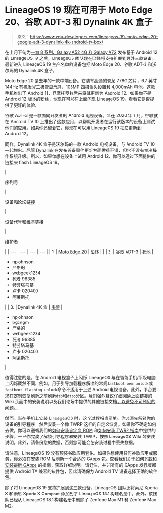 # LineageOS 19 现在可用于 Moto Edge 20、谷歌 ADT-3 和 Dynalink 4K 盒子

> 原文：<https://www.xda-developers.com/lineageos-19-moto-edge-20-google-adt-3-dynalink-4k-android-tv-box/>

在上月下旬为[一加 8 系列、Galaxy A52 4G 和 Galaxy A72](https://www.xda-developers.com/lineageos-19-oneplus-8-series-galaxy-a42-4g-galaxy-a72/) 发布基于 Android 12 的 LineageOS 19 之后，LineageOS 团队现在已经将支持扩展到另外三款设备。最新进入 LineageOS 19 生产名单的设备包括 Moto Edge 20、谷歌 ADT-3 和沃尔玛的 Dynalink 4K 盒子。

Moto Edge 20 是去年的一款中端设备。它装有高通的骁龙 778G 芯片，6.7 英寸 144Hz 有机发光二极管显示屏，108MP 四摄像头设置和 4,000mAh 电池。这款手机推出了 Android 11，但摩托罗拉后来将其更新为 Android 12。如果你不是 Android 12 版本的粉丝，你现在可以在上面闪现 LineageOS 19，看看它是否提供了更好的体验。

谷歌 ADT-3 是一款面向开发者的 Android 电视设备。早在 2020 年 1 月，谷歌就在 Android TV 10 上推出了这款应用，以帮助开发者在运行该版本的设备上测试他们的应用。如果你还留着它，你现在可以用 LineageOS 19 把它更新到 Android 12。

同样，Dynalink 4K 盒子是沃尔玛的一款 Android 电视设备，与 Android TV 10 一起推出。尽管 Dynalink 在发布设备固件更新方面做得不错，但它还没有推出操作系统升级。所以，如果你想在设备上试用 Android 12，你可以通过下面提供的链接来 flash LineageOS 19。

| 

序列号

 | 

设备和论坛链接

 | 

设备代号和维基链接

 | 

维护者

 |
| --- | --- | --- | --- |
| 1. | [Moto Edge 20](https://forum.xda-developers.com/f/motorola-edge-20.12419/) | [柏林](https://wiki.lineageos.org/devices/berlin/) |  |
| 2. | 谷歌 ADT-3 | [死池](https://wiki.lineageos.org/devices/deadpool/) | 

*   npjohnson
*   严格的
*   webgeek1234
*   死者 96385
*   特劳塔马基
*   卢卡 020400
*   阿莱斯托

 |
| 3. | Dynalink 4K 盒 | [韦德](https://wiki.lineageos.org/devices/wade/) | 

*   npjohnson
*   bgcngm
*   严格的
*   webgeek1234
*   死者 96385
*   特劳塔马基
*   卢卡 020400
*   阿莱斯托

 |

值得注意的是，在 Android 电视盒子上闪烁 LineageOS 与在智能手机/平板电脑上闪烁截然不同。例如，用于引导加载程序解锁的常规`fastboot oem unlock`或`fastboot flashing unlock`命令不适用于上述 Android 电视设备。此外，平台要求在定制恢复刷新之前刷新`dtb`和`dtbo`分区。我们强烈建议仔细阅读上面链接的 Wiki 页面中的安装说明以及我们论坛中提供的其他链接文档[，以避免不可预见的问题。](https://forum.xda-developers.com/t/4313743/)

然而，当在手机上安装 LineagesOS 时，这个过程相当简单。你必须先解锁你的设备的引导程序，然后安装一个像 TWRP 这样的自定义恢复。如果你不确定如何去做，你可以遵循我们的[如何安装自定义 ROM](https://www.xda-developers.com/how-to-install-custom-rom-android/) 和[如何安装 TWRP 指南](https://www.xda-developers.com/how-to-install-twrp/)中提供的步骤。一旦你完成了解锁引导程序和安装 TWRP，按照 LineageOS Wiki 的安装说明。此外，请备份您的数据，否则您可能会在安装过程中丢失数据。

请注意，LineageOS 19 没有预装谷歌应用套件。如果你想使用任何谷歌应用或服务，你必须在安装 ROM 后刷新一个合适的 GApps 包。查看我们关于[如何下载和安装最新 GApps](https://www.xda-developers.com/download-google-apps-gapps/) 的指南，获取详细说明。请记住，并非所有的 GApps 发行版都提供 Android TV 兼容的软件包，因此请确保为 Android TV 设备选择正确的软件包。

除了将 LineageOS 19 支持扩展到这三款设备，LineageOS 团队还将索尼 Xperia X 和索尼 Xperia X Compact 添加到了 LineageOS 18.1 构建名册中。此外，该团队已经从 LineageOS 18.1 构建名册中删除了 Zenfone Max M1 和 Zenfone Max M2。